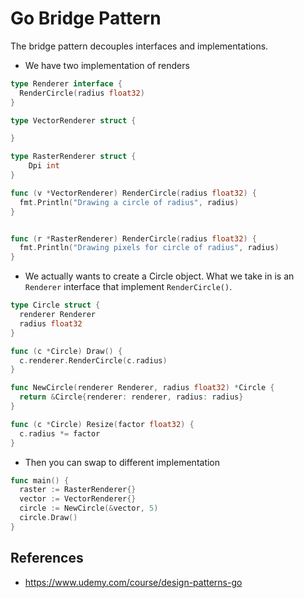 # Go Bridge Pattern

The bridge pattern decouples interfaces and implementations.

- We have two implementation of renders
```go
type Renderer interface {
  RenderCircle(radius float32)
}

type VectorRenderer struct {

}

type RasterRenderer struct {
    Dpi int
}

func (v *VectorRenderer) RenderCircle(radius float32) {
  fmt.Println("Drawing a circle of radius", radius)
}


func (r *RasterRenderer) RenderCircle(radius float32) {
  fmt.Println("Drawing pixels for circle of radius", radius)
}
```
- We actually wants to create a Circle object. What we take in is an `Renderer` interface that implement `RenderCircle()`.
```go
type Circle struct {
  renderer Renderer
  radius float32
}

func (c *Circle) Draw() {
  c.renderer.RenderCircle(c.radius)
}

func NewCircle(renderer Renderer, radius float32) *Circle {
  return &Circle{renderer: renderer, radius: radius}
}

func (c *Circle) Resize(factor float32) {
  c.radius *= factor
}
```
- Then you can swap to different implementation
```go
func main() {
  raster := RasterRenderer{}
  vector := VectorRenderer{}
  circle := NewCircle(&vector, 5)
  circle.Draw()
}
```

## References
- https://www.udemy.com/course/design-patterns-go